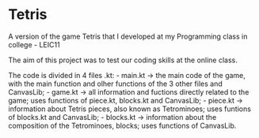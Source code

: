# Tetris
A version of the game Tetris that I developed at my Programming class in college - LEIC11
<p>The aim of this project was to test our coding skills at the online class.
<p>The code is divided in 4 files .kt:
 - main.kt -> the main code of the game, with the main function and olher functions of the 3 other files and CanvasLib;
 - game.kt -> all information and fuctions directly related to the game; uses functions of piece.kt, blocks.kt and CanvasLib;
 - piece.kt -> information about Tetris pieces, also known as Tetrominoes; uses funtions of blocks.kt and CanvasLib;
 - blocks.kt -> information about the composition of the Tetrominoes, blocks; uses functions of CanvasLib.
 
